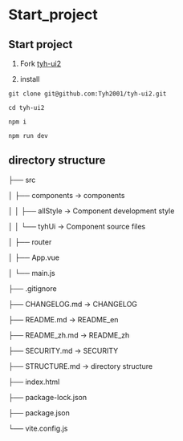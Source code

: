 # Start_project

## Start project

1. Fork [tyh-ui2](https://github.com/Tyh2001/tyh-ui2)

2. install

```shell
git clone git@github.com:Tyh2001/tyh-ui2.git

cd tyh-ui2

npm i

npm run dev
```

## directory structure

├── src

│ ├── components -> components

│ │ ├── allStyle -> Component development style

│ │ └── tyhUi -> Component source files

│ ├── router

│ ├── App.vue

│ └── main.js

├── .gitignore

├── CHANGELOG.md -> CHANGELOG

├── README.md -> README_en

├── README_zh.md -> README_zh

├── SECURITY.md -> SECURITY

├── STRUCTURE.md -> directory structure

├── index.html

├── package-lock.json

├── package.json

└── vite.config.js
